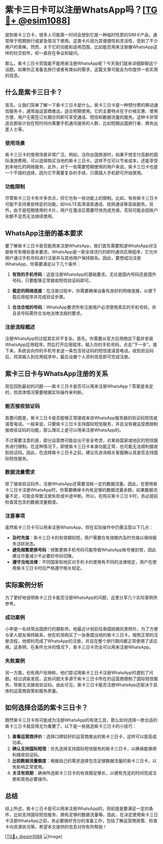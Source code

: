 # 紫卡三日卡可以注册WhatsApp吗？[[TG💪+ @esim1088](https://t.me/s/esim1088)]

提到紫卡三日卡，很多人可能第一时间会想到它是一种临时性质的SIM卡产品，通常用于短期旅行或紧急情况下使用。这类卡片因为其便捷性和灵活性，受到了不少用户的青睐。然而，关于它的功能和适用范围，比如能否用来注册像WhatsApp这样的社交软件，却一直存在争议和疑问。

那么，紫卡三日卡究竟能不能用来注册WhatsApp呢？今天我们就来详细聊聊这个话题。如果你正准备去旅行或者有类似的需求，这篇文章可能会为你提供一些实用的信息。

## 什么是紫卡三日卡？

首先，让我们简单了解一下紫卡三日卡是什么。紫卡三日卡是一种预付费的移动通信服务卡，通常由运营商推出，适合短期使用。它的主要特点在于价格实惠、使用方便，用户无需签订长期合同即可享受通话、短信和数据流量的服务。这种卡非常适合那些计划在短时间内需要手机通讯服务的人群，比如短期出国旅行者、商务出差人士等。

### 使用场景

紫卡三日卡的使用场景非常广泛。例如，当你出国旅游时，如果不想支付高额的国际漫游费用，可以选择购买当地的紫卡三日卡。这样不仅可以节省成本，还能享受到本地化的网络服务。此外，对于一些需要短期使用的用户来说，紫卡三日卡也是一个不错的选择，因为它不需要复杂的手续，只需插入手机即可开始使用。

### 功能限制

尽管紫卡三日卡有许多优点，但它也有一些功能上的限制。比如，有些紫卡三日卡可能不支持某些特定的功能，如VoLTE高清语音通话、视频通话等高级服务。另外，由于是短期使用的卡片，用户在激活后需要尽快完成充值，否则可能会因账户余额不足而无法继续使用。

## WhatsApp注册的基本要求

要了解紫卡三日卡是否能用来注册WhatsApp，我们首先需要知道WhatsApp对注册账号有哪些基本要求。WhatsApp是一款全球流行的即时通讯应用程序，它允许用户通过手机号码进行注册并与其他用户保持联系。因此，要想成功注册WhatsApp，你需要满足以下几个条件：

1. **有效的手机号码**：这是注册WhatsApp的基础要求。无论是国内号码还是国外号码，只要能够正常接收短信验证码即可。
   
2. **稳定的网络连接**：在注册过程中，你需要确保设备有良好的网络连接，以便下载应用程序并完成验证步骤。

3. **合法合规的号码**：WhatsApp要求所有注册用户必须使用真实的手机号码，并且该号码需符合当地法律法规的要求。

### 注册流程概述

注册WhatsApp的过程其实并不复杂。首先，你需要从官方应用商店下载并安装WhatsApp应用程序。然后打开应用程序，输入你的手机号码，点击“下一步”。接下来，系统会向你的手机号发送一条包含验证码的短信或语音电话。收到验证码后，将其输入到应用程序中，最后设置个人资料信息即可完成注册。

## 紫卡三日卡与WhatsApp注册的关系

现在回到最初的问题——紫卡三日卡是否可以用来注册WhatsApp？答案是肯定的，但具体情况需要根据实际操作来判断。

### 能否接收验证码

首要问题是，紫卡三日卡是否能够正常接收来自WhatsApp服务器的验证码短信或语音电话。一般来说，只要紫卡三日卡支持国际短信服务，并且没有被运营商限制接收验证码的功能，那么理论上是可以用来注册WhatsApp的。

不过需要注意的是，部分运营商可能会出于安全考虑，对某些国家或地区的短信服务进行限制。在这种情况下，即使紫卡三日卡本身功能正常，也可能无法顺利接收到验证码。因此，在选择紫卡三日卡之前，建议先咨询相关客服确认其是否支持国际短信服务。

### 数据流量需求

除了接收验证码外，注册WhatsApp还需要消耗一定的数据流量。因此，在使用紫卡三日卡注册WhatsApp时，你需要确保卡内有足够的数据流量余额。如果数据流量不足，可能会导致注册失败或中途中断。所以，在购买紫卡三日卡时，务必提前检查其包含的数据流量额度。

### 注意事项

虽然紫卡三日卡可以用来注册WhatsApp，但在实际操作中仍需注意以下几点：

- **及时充值**：紫卡三日卡的有效期较短，用户需要在有效期内及时充值以保持服务活跃状态。
- **避免频繁更换号码**：频繁更换手机号码可能导致WhatsApp账号被封禁，因此建议尽量减少不必要的号码切换。
- **遵守当地法律**：不同国家和地区对手机卡的使用有不同的法律规定，用户在使用紫卡三日卡时应严格遵守相关规定。

## 实际案例分析

为了更好地说明紫卡三日卡能否注册WhatsApp的问题，这里分享几个实际案例供参考。

### 成功案例

小李是一名经常出国旅行的摄影师，他最近计划前往泰国拍摄风景照片。为了方便与家人朋友保持联系，他在机场购买了一张泰国当地的紫卡三日卡。按照正常的注册流程，他顺利完成了WhatsApp的注册，并且在整个旅行期间都正常使用了该应用。这表明，在条件允许的情况下，紫卡三日卡完全可以用来注册WhatsApp。

### 失败案例

另一方面，也有用户反映称，他们尝试用紫卡三日卡注册WhatsApp时遇到了问题。经过调查发现，这些问题大多源于紫卡三日卡所在的运营商限制了国际短信服务，导致无法接收验证码。由此可见，紫卡三日卡能否注册WhatsApp还取决于具体的运营商政策和服务质量。

## 如何选择合适的紫卡三日卡？

既然紫卡三日卡有可能成为注册WhatsApp的有效工具，那么如何选择一款合适的紫卡三日卡就显得尤为重要了。以下是一些挑选紫卡三日卡的小技巧：

1. **查看运营商评价**：选择口碑较好的运营商推出的紫卡三日卡，这样可以提高成功率。
2. **确认支持国际短信**：优先选择支持国际短信服务的紫卡三日卡，以确保能够顺利接收验证码。
3. **比较数据流量额度**：根据自己的需求选择包含足够数据流量的紫卡三日卡，以免影响正常使用。
4. **关注有效期**：确保所选紫卡三日卡的有效期足够长，以便有充足的时间完成注册和其他必要操作。

## 总结

综上所述，紫卡三日卡是可以用来注册WhatsApp的，但前提是要满足一定的条件，比如支持国际短信服务、拥有足够的数据流量等。因此，在决定使用紫卡三日卡注册WhatsApp之前，务必要做好充分的准备工作，包括了解运营商政策、检查卡内资源状况等。希望本文提供的信息对你有所帮助！

[[TG💪+ @esim1088](https://t.me/s/esim1088) ![Image](https://i.postimg.cc/4NQfJmqS/Snipaste-2025-05-13-00-14-12.png)]